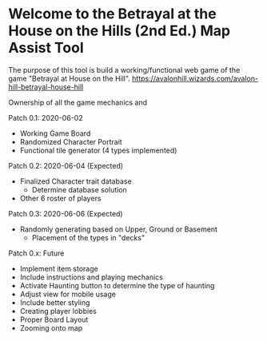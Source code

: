 # Welcome to the Betrayal at the House on the Hills (2nd Ed.) Map Assist Tool
The purpose of this tool is build a working/functional web game of the game "Betrayal at House on the Hill". 
https://avalonhill.wizards.com/avalon-hill-betrayal-house-hill

Ownership of all the game mechanics and 

Patch 0.1: 2020-06-02
- Working Game Board
- Randomized Character Portrait
- Functional tile generator (4 types implemented)

Patch 0.2: 2020-06-04 (Expected)
- Finalized Character trait database
  - Determine database solution
- Other 6 roster of players

Patch 0.3: 2020-06-06 (Expected)
- Randomly generating based on Upper, Ground or Basement
  - Placement of the types in "decks"

Patch 0.x: Future
- Implement item storage 
- Include instructions and playing mechanics
- Activate Haunting button to determine the type of haunting
- Adjust view for mobile usage
- Include better styling
- Creating player lobbies
- Proper Board Layout
- Zooming onto map
